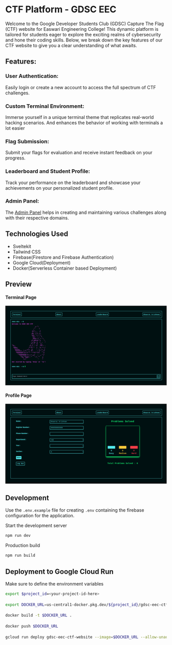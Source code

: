 # CTF Platform - GDSC EEC

Welcome to the Google Developer Students Club (GDSC) Capture The Flag (CTF) website for Easwari Engineering College! This dynamic platform is tailored for students eager to explore the exciting realms of cybersecurity and hone their coding skills. Below, we break down the key features of our CTF website to give you a clear understanding of what awaits.

## Features:
### User Authentication:

Easily login or create a new account to access the full spectrum of CTF challenges.

### Custom Terminal Environment:
Immerse yourself in a unique terminal theme that replicates real-world hacking scenarios. And enhances the behavior of working with terminals a lot easier

### Flag Submission:
Submit your flags for evaluation and receive instant feedback on your progress.

### Leaderboard and Student Profile:
Track your performance on the leaderboard and showcase your achievements on your personalized student profile.

### Admin Panel:
The [Admin Panel](https://github.com/bhaaratkrishnan/gdsc-eec-ctf-admin) helps in creating and maintaining various challenges along with their respective domains.

## Technologies Used
- Sveltekit 
- Tailwind CSS
- Firebase(Firestore and Firebase Authentication)
- Google Cloud(Deployment)
- Docker(Serverless Container based Deployment)

## Preview
#### Terminal Page
![Home page](/static/images/terminalPage.png)
#### Profile Page
![Profile Page](/static/images/profilePage.png)

## Development
Use the `.env.example` file for creating `.env` containing the firebase configuration for the application.

Start the development server
```bash
npm run dev
```
Production build
```bash
npm run build
```
## Deployment to Google Cloud Run

Make sure to define the environment variables
```bash
export $project_id=<your-project-id-here>

export DOCKER_URL=us-central1-docker.pkg.dev/${project_id}/gdsc-eec-ctf/gdsc-eec-ctf-website

docker build -t $DOCKER_URL .

docker push $DOCKER_URL

gcloud run deploy gdsc-eec-ctf-website --image=$DOCKER_URL --allow-unauthenticated --port=3000 --platform=managed --max-instances=10 --region=us-central1
```